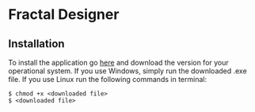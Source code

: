 # Fractal Designer
## Installation

To install the application go [here](https://github.com/VanoPekkar/fractal-designer/releases/) and download the version for your operational system.
If you use Windows, simply run the downloaded .exe file. If you use Linux run the following commands in terminal:
```
$ chmod +x <downloaded file>
$ <downloaded file>
```
